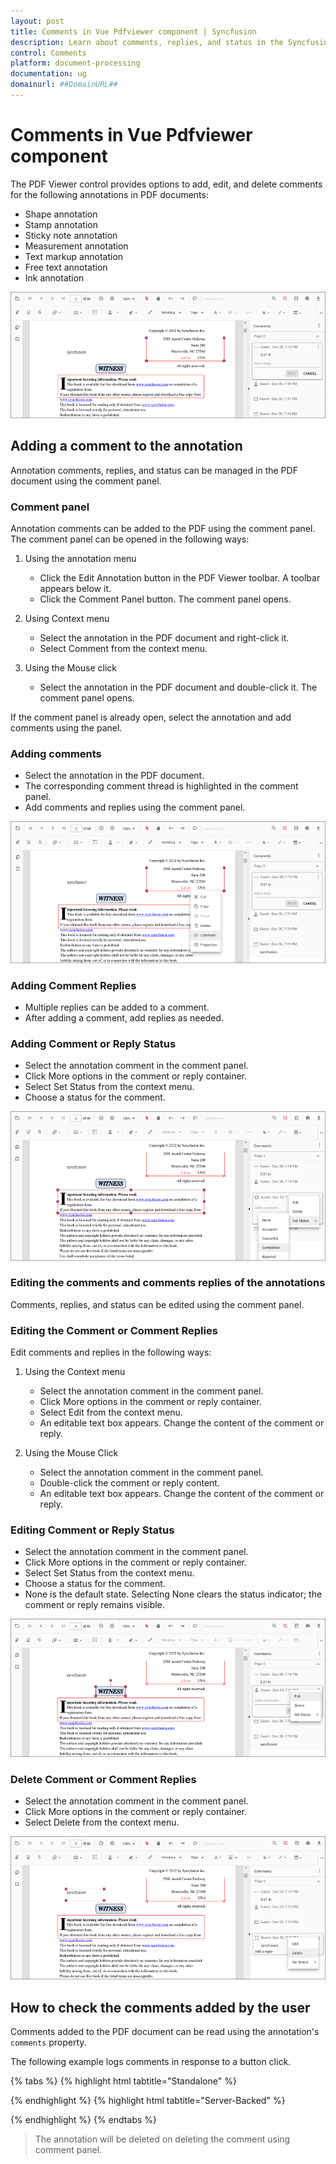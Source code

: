 ```yaml
---
layout: post
title: Comments in Vue Pdfviewer component | Syncfusion
description: Learn about comments, replies, and status in the Syncfusion Vue Pdfviewer component of Syncfusion Essential JS 2 and more.
control: Comments
platform: document-processing
documentation: ug
domainurl: ##DomainURL##
---
```


# Comments in Vue Pdfviewer component

The PDF Viewer control provides options to add, edit, and delete comments for the following annotations in PDF documents:

* Shape annotation
* Stamp annotation
* Sticky note annotation
* Measurement annotation
* Text markup annotation
* Free text annotation
* Ink annotation

![Comment panel overview](../images/commentannot.png)

## Adding a comment to the annotation

Annotation comments, replies, and status can be managed in the PDF document using the comment panel.

### Comment panel

Annotation comments can be added to the PDF using the comment panel. The comment panel can be opened in the following ways:

1. Using the annotation menu

    * Click the Edit Annotation button in the PDF Viewer toolbar. A toolbar appears below it.
    * Click the Comment Panel button. The comment panel opens.

2. Using Context menu

    * Select the annotation in the PDF document and right-click it.
    * Select Comment from the context menu.

3. Using the Mouse click

    * Select the annotation in the PDF document and double-click it. The comment panel opens.

If the comment panel is already open, select the annotation and add comments using the panel.

### Adding comments

* Select the annotation in the PDF document.
* The corresponding comment thread is highlighted in the comment panel.
* Add comments and replies using the comment panel.

![Adding comments to a sticky note annotation](../images/stickycomment.png)

### Adding Comment Replies

* Multiple replies can be added to a comment.
* After adding a comment, add replies as needed.

### Adding Comment or Reply Status

* Select the annotation comment in the comment panel.
* Click More options in the comment or reply container.
* Select Set Status from the context menu.
* Choose a status for the comment.

![Set status for a comment](../images/commentstatus.png)

### Editing the comments and comments replies of the annotations

Comments, replies, and status can be edited using the comment panel.

### Editing the Comment or Comment Replies

Edit comments and replies in the following ways:

1. Using the Context menu

    * Select the annotation comment in the comment panel.
    * Click More options in the comment or reply container.
    * Select Edit from the context menu.
    * An editable text box appears. Change the content of the comment or reply.

2. Using the Mouse Click

    * Select the annotation comment in the comment panel.
    * Double-click the comment or reply content.
    * An editable text box appears. Change the content of the comment or reply.

### Editing Comment or Reply Status

* Select the annotation comment in the comment panel.
* Click More options in the comment or reply container.
* Select Set Status from the context menu.
* Choose a status for the comment.
* None is the default state. Selecting None clears the status indicator; the comment or reply remains visible.

![Edit comments and replies](../images/commentsedit.png)

### Delete Comment or Comment Replies

* Select the annotation comment in the comment panel.
* Click More options in the comment or reply container.
* Select Delete from the context menu.

![CommentDelete](../images/commentsdelete.png)

## How to check the comments added by the user

Comments added to the PDF document can be read using the annotation's `comments` property.

The following example logs comments in response to a button click.

{% tabs %}
{% highlight html tabtitle="Standalone" %}

<template>
  <div id="app">
    <button id="checkComments">Check the Comments</button>
    <ejs-pdfviewer id="pdfViewer" ref="pdfviewer" :documentPath="documentPath" :resourceUrl="resourceUrl"
      :documentLoad="documentLoad">
    </ejs-pdfviewer>
  </div>
</template>

<script setup>
import {
  PdfViewerComponent as EjsPdfviewer,
  Toolbar, Magnification, Navigation, LinkAnnotation,
  BookmarkView, Annotation, ThumbnailView, Print,
  TextSelection, TextSearch, FormFields, FormDesigner, PageOrganizer
} from '@syncfusion/ej2-vue-pdfviewer';
import { provide, ref } from 'vue';

const pdfviewer = ref(null);

const documentPath = 'https://cdn.syncfusion.com/content/pdf/pdf-succinctly.pdf';
const resourceUrl  = 'https://cdn.syncfusion.com/ej2/25.1.35/dist/ej2-pdfviewer-lib';

provide('PdfViewer', [
  Toolbar, Magnification, Navigation, LinkAnnotation, BookmarkView,
  Annotation, ThumbnailView, Print, TextSelection, TextSearch,
  FormFields, FormDesigner, PageOrganizer
]);

const documentLoad = () => {
  const viewer = pdfviewer.value.ej2Instances;
  document.getElementById('checkComments')?.addEventListener('click', () => {
    const annotationCollections = viewer.annotationCollection || [];

    for (let x = 0; x < annotationCollections.length; x++) {
      const ann = annotationCollections[x];
      console.log('annotation Id : ' + ann.annotationId);

      const comments = ann.comments || [];
      for (let y = 0; y < comments.length; y++) {
        const comment = comments[y];
        console.log(`comment[${y}] : ${comment.note}`);
      }
      if (ann.note) {
        console.log('note : ' + ann.note);
      }
    }
  });
};
</script>

{% endhighlight %}
{% highlight html tabtitle="Server-Backed" %}



{% endhighlight %}
{% endtabs %}

>The annotation will be deleted on deleting the comment using comment panel.
